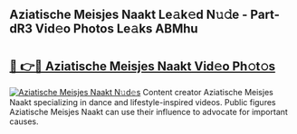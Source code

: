 ## Aziatische Meisjes Naakt Le𝚊k𝚎d N𝚞𝚍e - Part-dR3 Vid𝚎o Photos Le𝚊ks ABMhu

# <h2><a href="http://fb76lup.evod.top/?m=Aziatische+Meisjes+Naakt">🔗 👉🔴 Aziatische Meisjes Naakt Vid𝚎o Ph𝚘t𝚘s</a></h2>

[![Aziatische Meisjes Naakt N𝚞d𝚎s](https://i.imgur.com/8V9OHl7.gif)](http://fb76lup.evod.top/?m=Aziatische+Meisjes+Naakt)
Content creator Aziatische Meisjes Naakt specializing in dance and lifestyle-inspired videos. Public figures Aziatische Meisjes Naakt can use their influence to advocate for important causes. 
